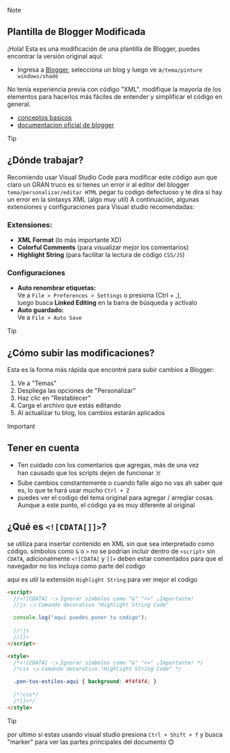> [!NOTE]  
> ## Plantilla de Blogger Modificada  
> ¡Hola! Esta es una modificación de una plantilla de Blogger, puedes encontrar la versión original aquí:
> - Ingresa a [Blogger](https://www.blogger.com/), selecciona un blog y luego ve a`/tema/pinture windows/shade`  
>  
> No tenía experiencia previa con código "XML". modifique la mayoría
> de los elementos para hacerlos más fáciles de entender y simplificar
> el código en general.
> - [conceptos basicos](https://blog.templatetoaster.com/create-blogger-template-tutorial-guide/)
> - [documentacion oficial de blogger](https://bloggercode-blogconnexion.blogspot.com/2018/02/attributes-intro.html)

> [!TIP]  
> ## ¿Dónde trabajar?  
> Recomiendo usar Visual Studio Code para modificar este código aun que claro
> un GRAN truco es si tienes un error ir al editor del blogger `tema/personalizar/editar HTML`
> pegar tu codigo defectuoso y te dira si hay un error en la sintaxys XML (algo muy util)
> A continuación, algunas extensiones y configuraciones para Visual studio recomendadas:  
>  
> ### Extensiones:  
> - **XML Format** (lo más importante XD)  
> - **Colorful Comments** (para visualizar mejor los comentarios)  
> - **Highlight String** (para facilitar la lectura de código `CSS/JS`)  
>  
> ### Configuraciones  
> - **Auto renombrar etiquetas:**  
>   Ve a `File > Preferences > Settings` o presiona (Ctrl + ,),  
>   luego busca **Linked Editing** en la barra de búsqueda y actívalo  
> - **Auto guardado:**  
>   Ve a `File > Auto Save`  

> [!TIP]  
> ## ¿Cómo subir las modificaciones?  
> Esta es la forma más rápida que encontré para subir cambios a Blogger:  
> 1. Ve a "Temas"  
> 2. Despliega las opciones de "Personalizar"  
> 3. Haz clic en "Restablecer"  
> 4. Carga el archivo que estás editando
> 5. Al actualizar tu blog, los cambios estarán aplicados 

> [!IMPORTANT]  
> ## Tener en cuenta  
> - Ten cuidado con los comentarios que agregas, más de una vez  
>   han causado que los scripts dejen de funcionar ☠️  
> - Sube cambios constantemente o cuando falle algo no vas ah
>   saber que es, lo que te hará usar mucho `Ctrl + Z` 
> - puedes ver el codigo del tema original para agregar / arreglar cosas.  
>   Aunque a este punto, el código ya es muy diferente al original
>  
> ## ¿Qué es `<![CDATA[]]>`?  
> se utiliza para insertar contenido en XML sin que sea interpretado como
> código. símbolos como `&` o `>` no se podrian incluir dentro de `<script>` sin
> `CDATA`, adicionalmente `<![CDATA[` y `]]>` deben estar comentados para que el
> navegador no los incluya como parte del codigo
>
> aqui es util la extensión `Highlight String` para ver mejor el codigo 
>  
> ```html
> <script>  
>   //<![CDATA[ 👈 Ignorar símbolos como "&" "<>" ¡Importante!  
>   //js 👈 Comando decorativo "Highlight String Code"
>
>   console.log("aqui puedes poner tu codigo");
>  
>   //!js  
>   //]]>  
> </script>
> ``` 
> ```html 
> <style>  
>   /*<![CDATA[ 👈 Ignorar símbolos como "&" "<>" ¡Importante! */  
>   /*css 👈 Comando decorativo "Highlight String Code" */
>
>   .pon-tus-estilos-aqui { background: #f4f4f4; }
>     
>   /*!css*/  
>   /*]]>*/  
> </style>  
> ```

> [!TIP]
> por ultimo si estas usando visual studio presiona
> `Ctrl + Shift + f` y busca "marker" para ver las
> partes principales del documento 😊
